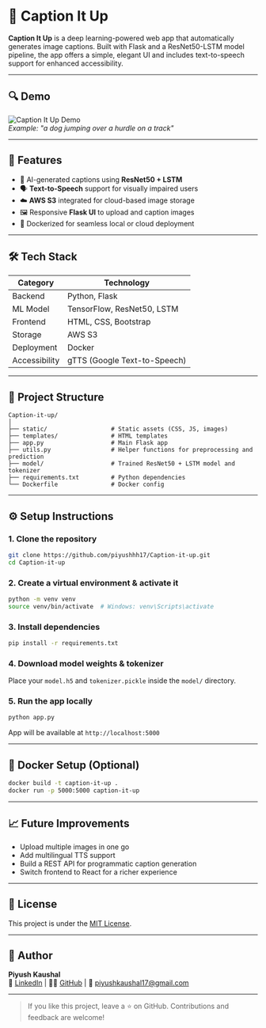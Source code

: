 # 📸 Caption It Up

**Caption It Up** is a deep learning-powered web app that automatically generates image captions. Built with Flask and a ResNet50-LSTM model pipeline, the app offers a simple, elegant UI and includes text-to-speech support for enhanced accessibility.

---

## 🔍 Demo

![Caption It Up Demo](https://github.com/piyushhh17/Caption-it-up/blob/main/static/preview.gif)  
*Example: "a dog jumping over a hurdle on a track"*

---

## 🚀 Features

- 🧠 AI-generated captions using **ResNet50 + LSTM**
- 🗣️ **Text-to-Speech** support for visually impaired users
- ☁️ **AWS S3** integrated for cloud-based image storage
- 🖼️ Responsive **Flask UI** to upload and caption images
- 🐳 Dockerized for seamless local or cloud deployment

---

## 🛠️ Tech Stack

| Category     | Technology                            |
|--------------|----------------------------------------|
| Backend      | Python, Flask                          |
| ML Model     | TensorFlow, ResNet50, LSTM             |
| Frontend     | HTML, CSS, Bootstrap                   |
| Storage      | AWS S3                                 |
| Deployment   | Docker                                 |
| Accessibility| gTTS (Google Text-to-Speech)           |

---

## 📁 Project Structure

```
Caption-it-up/
│
├── static/                  # Static assets (CSS, JS, images)
├── templates/               # HTML templates
├── app.py                   # Main Flask app
├── utils.py                 # Helper functions for preprocessing and prediction
├── model/                   # Trained ResNet50 + LSTM model and tokenizer
├── requirements.txt         # Python dependencies
└── Dockerfile               # Docker config
```

---

## ⚙️ Setup Instructions

### 1. Clone the repository

```bash
git clone https://github.com/piyushhh17/Caption-it-up.git
cd Caption-it-up
```

### 2. Create a virtual environment & activate it

```bash
python -m venv venv
source venv/bin/activate  # Windows: venv\Scripts\activate
```

### 3. Install dependencies

```bash
pip install -r requirements.txt
```

### 4. Download model weights & tokenizer

Place your `model.h5` and `tokenizer.pickle` inside the `model/` directory.

### 5. Run the app locally

```bash
python app.py
```

App will be available at `http://localhost:5000`

---

## 🐳 Docker Setup (Optional)

```bash
docker build -t caption-it-up .
docker run -p 5000:5000 caption-it-up
```

---

## 📈 Future Improvements

- Upload multiple images in one go
- Add multilingual TTS support
- Build a REST API for programmatic caption generation
- Switch frontend to React for a richer experience

---

## 📜 License

This project is under the [MIT License](LICENSE).

---

## 🙌 Author

**Piyush Kaushal**  
🔗 [LinkedIn](https://www.linkedin.com/in/piyushhh17/) | 🧑‍💻 [GitHub](https://github.com/piyushhh17) | 📧 piyushkaushal17@gmail.com

---

> If you like this project, leave a ⭐ on GitHub. Contributions and feedback are welcome!
